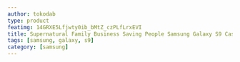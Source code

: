 ```yaml
---
author: tokodab
type: product
featimg: 14GRXE5Lfjwty0ib_bMtZ_czPLfLrxEVI
title: Supernatural Family Business Saving People Samsung Galaxy S9 Case
tags: [samsung, galaxy, s9]
category: [samsung]
---
```

